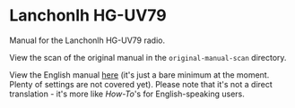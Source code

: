 # Lanchonlh HG-UV79

Manual for the Lanchonlh HG-UV79 radio.

View the scan of the original manual in the `original-manual-scan` directory.

View the English manual [here](HG-UV79-english-manual.MD) (it's just a bare
minimum at the moment. Plenty of settings are not covered yet). Please note that
it's not a direct translation - it's more like *How-To*'s for English-speaking
users.